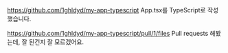 https://github.com/1ghldyd/my-app-typescript
App.tsx를 TypeScript로 작성했습니다.

https://github.com/1ghldyd/my-app-typescript/pull/1/files
Pull requests 해봤는데, 잘 된건지 잘 모르겠어요.

